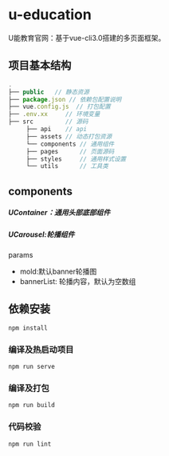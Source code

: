 # u-education
U能教育官网：基于vue-cli3.0搭建的多页面框架。

## 项目基本结构
```javascript
.
├── public   // 静态资源
├── package.json // 依赖包配置说明
├── vue.config.js  // 打包配置
├── .env.xx     // 环境变量
├── src         // 源码
     ├── api    // api
     ├── assets // 动态打包资源
     └── components // 通用组件
     ├── pages      // 页面源码
     ├── styles     // 通用样式设置 
     └── utils      // 工具类
```

## components

##### UContainer：通用头部底部组件     

##### UCarousel:轮播组件  
params    
* mold:默认banner轮播图
* bannerList: 轮播内容，默认为空数组


## 依赖安装
```
npm install
```

### 编译及热启动项目
```
npm run serve
```

### 编译及打包
```
npm run build
```

### 代码校验
```
npm run lint
```
